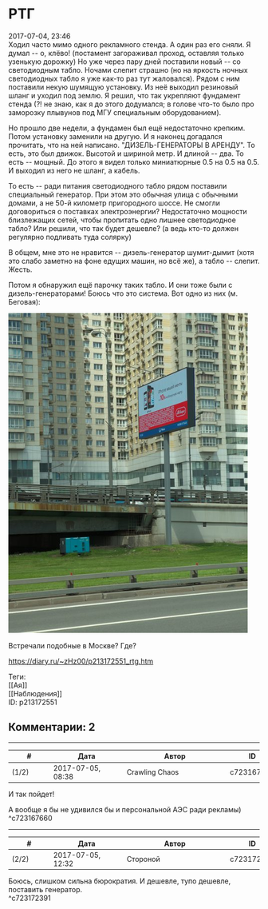 РТГ
===

  
2017-07-04, 23:46  
 Ходил часто мимо одного рекламного стенда. А один раз его сняли. Я думал -- о, клёво! (постамент загораживал проход, оставляя только узенькую дорожку) Но уже через пару дней поставили новый -- со светодиодным табло. Ночами слепит страшно (но на яркость ночных светодиодных табло я уже как-то раз тут жаловался). Рядом с ним поставили некую шумящую установку. Из неё выходил резиновый шланг и уходил под землю. Я решил, что так укрепляют фундамент стенда (?! не знаю, как я до этого додумался; в голове что-то было про заморозку плывунов под МГУ специальным оборудованием).   
   
 Но прошло две недели, а фундамен был ещё недостаточно крепким. Потом установку заменили на другую. И я наконец догадался прочитать, что на ней написано. "ДИЗЕЛЬ-ГЕНЕРАТОРЫ В АРЕНДУ". То есть, это был движок. Высотой и шириной метр. И длиной -- два. То есть -- мощный. До этого я видел только миниатюрные 0.5 на 0.5 на 0.5. И выходил из него не шланг, а кабель.   
   
 То есть -- ради питания светодиодного табло рядом поставили специальный генератор. При этом это обычная улица с обычными домами, а не 50-й километр пригородного шоссе. Не смогли договориться о поставках электроэнергии? Недостаточно мощности близлежащих сетей, чтобы пропитать одно лишнее светодиодное табло? Или решили, что так будет дешевле? (а ведь кто-то должен регулярно подливать туда солярку)   
   
 В общем, мне это не нравится -- дизель-генератор шумит-дымит (хотя это слабо заметно на фоне едущих машин, но всё же), а табло -- слепит. Жесть.   
   
 Потом я обнаружил ещё парочку таких табло. И они тоже были с дизель-генераторами! Боюсь что это система. Вот одно из них (м. Беговая):   
   
   [![](pics/jUSJzzgl.jpg)](http://i.imgur.com/jUSJzzg.jpg)     
   
 Встречали подобные в Москве? Где?   
  
<https://diary.ru/~zHz00/p213172551_rtg.htm>  
  
Теги:  
[[Ая]]  
[[Наблюдения]]  
ID: p213172551  


Комментарии: 2
--------------

  


---



|         #         |              Дата              |                     Автор                     |           ID           |
| --- | --- | --- | --- |
| (1/2) | 2017-07-05, 08:38 | Crawling Chaos | c723167660 |

  
 И так пойдет!   
   
 А вообще я бы не удивился бы и персональной АЭС ради рекламы)   
 ^c723167660

---



|         #         |              Дата              |                     Автор                     |           ID           |
| --- | --- | --- | --- |
| (2/2) | 2017-07-05, 12:32 | Стороной | c723172391 |

  
 Боюсь, слишком сильна бюрократия. И дешевле, тупо дешевле, поставить генератор.   
 ^c723172391